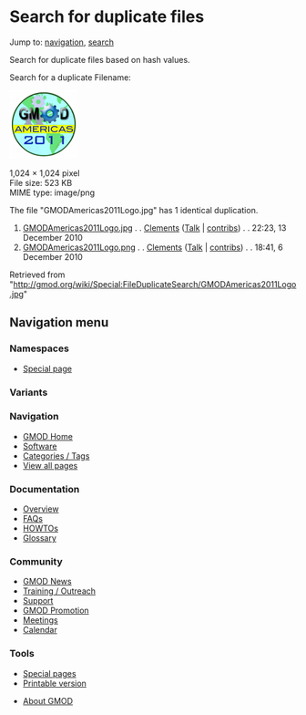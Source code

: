 <div id="mw-page-base" class="noprint">

</div>

<div id="mw-head-base" class="noprint">

</div>

<div id="content" class="mw-body" role="main">

<span id="top"></span>

<div id="mw-js-message" style="display:none;">

</div>



# <span dir="auto">Search for duplicate files</span>

<div id="bodyContent">

<div id="contentSub">

</div>

<div id="jump-to-nav" class="mw-jump">

Jump to: [navigation](#mw-navigation), [search](#p-search)

</div>

<div id="mw-content-text">

<div class="mw-specialpage-summary">

Search for duplicate files based on hash values.

</div>

Search for a duplicate Filename: 

<div id="mw-fileduplicatesearch-icon">

<img
src="/mediawiki/images/thumb/1/1b/GMODAmericas2011Logo.jpg/120px-GMODAmericas2011Logo.jpg.png"
width="120" height="120" />  

1,024 × 1,024 pixel  
File size: 523 KB  
MIME type: image/png

</div>

The file "GMODAmericas2011Logo.jpg" has 1 identical duplication.

1.  [GMODAmericas2011Logo.jpg](/wiki/File:GMODAmericas2011Logo.jpg "File:GMODAmericas2011Logo.jpg")
    . . <a href="/wiki/User:Clements" class="mw-userlink"
    title="User:Clements">Clements</a>
    <span style="white-space: nowrap;">
    <span class="mw-usertoollinks">(<a
    href="/mediawiki/index.php?title=User_talk:Clements&amp;action=edit&amp;redlink=1"
    class="new" title="User talk:Clements (page does not exist)">Talk</a>
    \|
    [contribs](/wiki/Special:Contributions/Clements "Special:Contributions/Clements"))</span></span>
    . . 22:23, 13 December 2010
2.  [GMODAmericas2011Logo.png](/wiki/File:GMODAmericas2011Logo.png "File:GMODAmericas2011Logo.png")
    . . <a href="/wiki/User:Clements" class="mw-userlink"
    title="User:Clements">Clements</a>
    <span style="white-space: nowrap;">
    <span class="mw-usertoollinks">(<a
    href="/mediawiki/index.php?title=User_talk:Clements&amp;action=edit&amp;redlink=1"
    class="new" title="User talk:Clements (page does not exist)">Talk</a>
    \|
    [contribs](/wiki/Special:Contributions/Clements "Special:Contributions/Clements"))</span></span>
    . . 18:41, 6 December 2010

</div>

<div class="printfooter">

Retrieved from
"<http://gmod.org/wiki/Special:FileDuplicateSearch/GMODAmericas2011Logo.jpg>"

</div>

<div id="catlinks" class="catlinks catlinks-allhidden">

</div>

<div class="visualClear">

</div>

</div>

</div>

<div id="mw-navigation">

## Navigation menu

<div id="mw-head">



<div id="left-navigation">

<div id="p-namespaces" class="vectorTabs" role="navigation"
aria-labelledby="p-namespaces-label">

### Namespaces

- <span id="ca-nstab-special">[Special
  page](/wiki/Special:FileDuplicateSearch/GMODAmericas2011Logo.jpg "This is a special page, you cannot edit the page itself")</span>

</div>

<div id="p-variants" class="vectorMenu emptyPortlet" role="navigation"
aria-labelledby="p-variants-label">

### 

### Variants[](#)

<div class="menu">

</div>

</div>

</div>





</div>



</div>

</div>

</div>

<div id="mw-panel">

<div id="p-logo" role="banner">

<a href="/wiki/Main_Page"
style="background-image: url(http://gmod.org/images/GMOD-cogs.png);"
title="Visit the main page"></a>

</div>

<div id="p-Navigation" class="portal" role="navigation"
aria-labelledby="p-Navigation-label">

### Navigation

<div class="body">

- <span id="n-GMOD-Home">[GMOD Home](/wiki/Main_Page)</span>
- <span id="n-Software">[Software](/wiki/GMOD_Components)</span>
- <span id="n-Categories-.2F-Tags">[Categories /
  Tags](/wiki/Categories)</span>
- <span id="n-View-all-pages">[View all
  pages](/wiki/Special:AllPages)</span>

</div>

</div>

<div id="p-Documentation" class="portal" role="navigation"
aria-labelledby="p-Documentation-label">

### Documentation

<div class="body">

- <span id="n-Overview">[Overview](/wiki/Overview)</span>
- <span id="n-FAQs">[FAQs](/wiki/Category:FAQ)</span>
- <span id="n-HOWTOs">[HOWTOs](/wiki/Category:HOWTO)</span>
- <span id="n-Glossary">[Glossary](/wiki/Glossary)</span>

</div>

</div>

<div id="p-Community" class="portal" role="navigation"
aria-labelledby="p-Community-label">

### Community

<div class="body">

- <span id="n-GMOD-News">[GMOD News](/wiki/GMOD_News)</span>
- <span id="n-Training-.2F-Outreach">[Training /
  Outreach](/wiki/Training_and_Outreach)</span>
- <span id="n-Support">[Support](/wiki/Support)</span>
- <span id="n-GMOD-Promotion">[GMOD
  Promotion](/wiki/GMOD_Promotion)</span>
- <span id="n-Meetings">[Meetings](/wiki/Meetings)</span>
- <span id="n-Calendar">[Calendar](/wiki/Calendar)</span>

</div>

</div>

<div id="p-tb" class="portal" role="navigation"
aria-labelledby="p-tb-label">

### Tools

<div class="body">

- <span id="t-specialpages"><a href="/wiki/Special:SpecialPages" accesskey="q"
  title="A list of all special pages [q]">Special pages</a></span>
- <span id="t-print"><a
  href="/mediawiki/index.php?title=Special:FileDuplicateSearch/GMODAmericas2011Logo.jpg&amp;printable=yes"
  rel="alternate" accesskey="p"
  title="Printable version of this page [p]">Printable version</a></span>

</div>

</div>

</div>

</div>

<div id="footer" role="contentinfo">

- <span id="footer-places-about">[About
  GMOD](/wiki/GMOD:About "GMOD:About")</span>

<!-- -->






</div>
